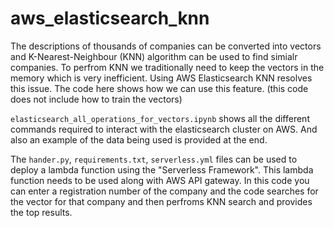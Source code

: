 # aws_elasticsearch_knn
The descriptions of thousands of companies can be converted into vectors and K-Nearest-Neighbour (KNN) algorithm can be used to find simialr companies. To perfrom KNN we traditionally need to keep the vectors in the memory which is very inefficient. Using AWS Elasticsearch KNN resolves this issue. The code here shows how we can use this feature. (this code does not include how to train the vectors)

`elasticsearch_all_operations_for_vectors.ipynb` shows all the different commands required to interact with the elasticsearch cluster on AWS. And also an example of the data being used is provided at the end.


The `hander.py`, `requirements.txt`, `serverless.yml` files can be used to deploy a lambda function using the "Serverless Framework". This lambda function needs to be used along with AWS API gateway. In this code you can enter a registration number of the company and the code searches for the vector for that company and then perfroms KNN search and provides the top results.